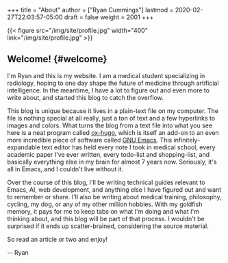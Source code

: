 +++
title = "About"
author = ["Ryan Cummings"]
lastmod = 2020-02-27T22:03:57-05:00
draft = false
weight = 2001
+++

{{< figure src="/img/site/profile.jpg" width="400" link="/img/site/profile.jpg" >}}


## Welcome! {#welcome}

I'm Ryan and this is my website. I am a medical student specializing in radiology, hoping to one day shape the future of medicine through artificial intelligence. In the meantime, I have a lot to figure out and even more to write about, and started this blog to catch the overflow.

This blog is unique because it lives in a plain-text file on my computer. The file is nothing special at all really, just a ton of text and a few hyperlinks to images and colors. What turns the blog from a text file into what you see here is a neat program called [ox-hugo](https://github.com/kaushalmodi/ox-hugo), which is itself an add-on to an even more incredible piece of software called [GNU Emacs](https://www.gnu.org/software/emacs/). This infinitely-expandable text editor has held every note I took in medical school, every academic paper I've ever written, every todo-list and shopping-list, and basically everything else in my brain for almost 7 years now. Seriously, it's all in Emacs, and I couldn't live without it.

Over the course of this blog, I'll be writing technical guides relevant to Emacs, AI, web development, and anything else I have figured out and want to remember or share. I'll also be writing about medical training, philosophy, cycling, my dog, or any of my other million hobbies. With my goldfish memory, it pays for me to keep tabs on what I'm doing and what I'm thinking about, and this blog will be part of that process. I wouldn't be surprised if it ends up scatter-brained, considering the source material.

So read an article or two and enjoy!

-- Ryan
